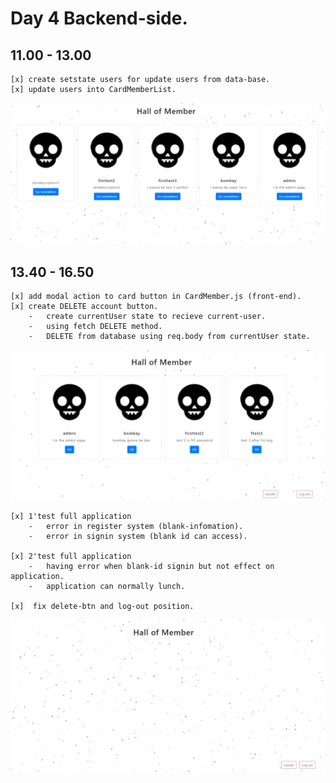 # Day 4 Backend-side.

## 11.00 - 13.00

    [x] create setstate users for update users from data-base.
    [x] update users into CardMemberList.

![](https://github.com/caption01/csr_cc4/blob/master/projectrecord/daily/day4/usersupdate.JPG)


## 13.40 - 16.50

    [x] add modal action to card button in CardMember.js (front-end).
    [x] create DELETE account button.
        -   create currentUser state to recieve current-user.  
        -   using fetch DELETE method.
        -   DELETE from database using req.body from currentUser state.

![](https://github.com/caption01/csr_cc4/blob/master/projectrecord/daily/day4/deletebtn.JPG)

    [x] 1'test full application
        -   error in register system (blank-infomation).
        -   error in signin system (blank id can access).

    [x] 2'test full application
        -   having error when blank-id signin but not effect on application.   
        -   application can normally lunch.

    [x]  fix delete-btn and log-out position.

![](https://github.com/caption01/csr_cc4/blob/master/projectrecord/daily/day4/fixbtnpos.JPG)
